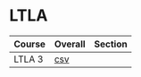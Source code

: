 # LTLA

| Course | Overall | Section |
| ------ | ------- | ------- |
| LTLA 3 | [csv](https://github.com/UCSD-Historical-Enrollment-Data/2024Spring/blob/main/overall/LTLA%203.csv) |  |
